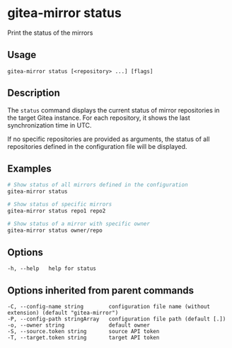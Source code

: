 # gitea-mirror status

Print the status of the mirrors

## Usage

```
gitea-mirror status [<repository> ...] [flags]
```

## Description

The `status` command displays the current status of mirror repositories in the target Gitea instance. For each repository, it shows the last synchronization time in UTC.

If no specific repositories are provided as arguments, the status of all repositories defined in the configuration file will be displayed.

## Examples

```bash
# Show status of all mirrors defined in the configuration
gitea-mirror status

# Show status of specific mirrors
gitea-mirror status repo1 repo2

# Show status of a mirror with specific owner
gitea-mirror status owner/repo
```

## Options

```
-h, --help   help for status
```

## Options inherited from parent commands

```
-C, --config-name string        configuration file name (without extension) (default "gitea-mirror")
-P, --config-path stringArray   configuration file path (default [.])
-o, --owner string              default owner
-S, --source.token string       source API token
-T, --target.token string       target API token
```
